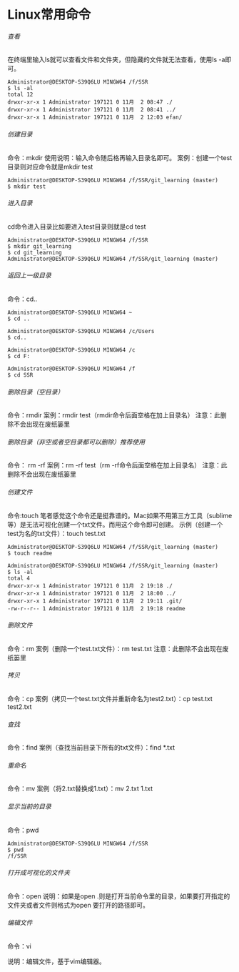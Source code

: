 # Linux常用命令

###### 查看

在终端里输入ls就可以查看文件和文件夹，但隐藏的文件就无法查看，使用ls -a即可。

```shell
Administrator@DESKTOP-S39Q6LU MINGW64 /f/SSR
$ ls -al
total 12
drwxr-xr-x 1 Administrator 197121 0 11月  2 08:47 ./
drwxr-xr-x 1 Administrator 197121 0 11月  2 08:41 ../
drwxr-xr-x 1 Administrator 197121 0 11月  2 12:03 efan/

```

###### 创建目录

命令：mkdir
使用说明：输入命令随后格再输入目录名即可。
案例：创建一个test目录则对应命令就是mkdir test

```shell
Administrator@DESKTOP-S39Q6LU MINGW64 /f/SSR/git_learning (master)
$ mkdir test
```

###### 进入目录

cd命令进入目录比如要进入test目录则就是cd test

```shell
Administrator@DESKTOP-S39Q6LU MINGW64 /f/SSR
$ mkdir git_learning
$ cd git_learning
Administrator@DESKTOP-S39Q6LU MINGW64 /f/SSR/git_learning (master)
```

###### 返回上一级目录

命令：cd..

```shell
Administrator@DESKTOP-S39Q6LU MINGW64 ~
$ cd ..

Administrator@DESKTOP-S39Q6LU MINGW64 /c/Users
$ cd..

Administrator@DESKTOP-S39Q6LU MINGW64 /c
$ cd F:

Administrator@DESKTOP-S39Q6LU MINGW64 /f
$ cd SSR
```

###### 删除目录（空目录）

命令：rmdir
案例：rmdir test（rmdir命令后面空格在加上目录名）
注意：此删除不会出现在废纸篓里

###### 删除目录（非空或者空目录都可以删除）推荐使用

命令： rm -rf
案例：rm -rf test（rm -rf命令后面空格在加上目录名）
注意：此删除不会出现在废纸篓里

###### 创建文件

命令:touch
笔者感觉这个命令还是挺靠谱的。Mac如果不用第三方工具（sublime等）是无法可视化创建一个txt文件。而用这个命令即可创建。
示例（创建一个test为名的txt文件）：touch test.txt

```shell
Administrator@DESKTOP-S39Q6LU MINGW64 /f/SSR/git_learning (master)
$ touch readme

Administrator@DESKTOP-S39Q6LU MINGW64 /f/SSR/git_learning (master)
$ ls -al
total 4
drwxr-xr-x 1 Administrator 197121 0 11月  2 19:18 ./
drwxr-xr-x 1 Administrator 197121 0 11月  2 18:00 ../
drwxr-xr-x 1 Administrator 197121 0 11月  2 19:11 .git/
-rw-r--r-- 1 Administrator 197121 0 11月  2 19:18 readme
```

###### 删除文件

命令：rm
案例（删除一个test.txt文件）：rm test.txt
注意：此删除不会出现在废纸篓里

###### 拷贝

命令：cp
案例（拷贝一个test.txt文件并重新命名为test2.txt）：cp test.txt test2.txt

###### 查找

命令：find
案例（查找当前目录下所有的txt文件）：find *.txt

###### 重命名

命令：mv
案例（将2.txt替换成1.txt）：mv 2.txt 1.txt

###### 显示当前的目录

命令：pwd

```shell
Administrator@DESKTOP-S39Q6LU MINGW64 /f/SSR
$ pwd
/f/SSR
```

###### 打开成可视化的文件夹

命令：open
说明：如果是open .则是打开当前命令里的目录，如果要打开指定的文件夹或者文件则格式为open 要打开的路径即可。

###### 编辑文件

命令：vi

说明：编辑文件，基于vim编辑器。
